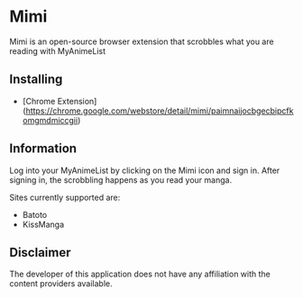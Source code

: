 # Mimi #

Mimi is an open-source browser extension that scrobbles what you are reading with MyAnimeList

## Installing ##

* [Chrome Extension] (https://chrome.google.com/webstore/detail/mimi/paimnaijocbgecbipcfkomgmdmiccgii)

## Information ##

Log into your MyAnimeList by clicking on the Mimi icon and sign in.  After signing in, the scrobbling happens as you read your manga.

Sites currently supported are:

* Batoto
* KissManga

## Disclaimer ##

The developer of this application does not have any affiliation with the content providers available.
